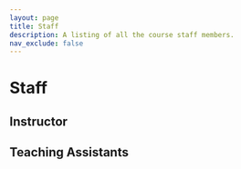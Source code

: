 ```yaml
---
layout: page
title: Staff
description: A listing of all the course staff members.
nav_exclude: false
---
```

<link rel="stylesheet" href="../assets/css/style.css">

# Staff 

## Instructor
<div id="instructors_list">
</div>

## Teaching Assistants
<div id="assistants_list">
</div>

<div class="loader" id="loader"></div>
<!-- <script type="module" src="/assets/js/staff.js"> 
</script>  -->

<script src="../assets/js/library.js"></script>
<script>
        const siteButton = document.getElementById('menu-button');
        const siteNav = document.querySelector('.site-nav');

        let isVisible = false;

        siteButton.addEventListener('click', function(event) {
            event.preventDefault();
            if (isVisible) {
                siteNav.style.display = 'none';
                isVisible = false;
            } else {
                siteNav.style.display = 'block';
                isVisible = true;
            }
        });
    </script>
<script>
    library.staff("{{site.courseDetails_sheet_url}}", "{{site.courseDetails}}","staff",{{site.site_mode_isOffline}},"{{site.staff_csv}}");
</script>